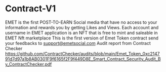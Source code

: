 # Contract-V1
EMET is the first POST-TO-EARN Social media that have no access to your information and rewards you by getting Likes and Views. Each account and username in EMET application is an NFT that is free to mint and saleable in EMET Nft marketplace
This is the first version of Emet Token contract
send your feedbacks to support@emetsocial.com
Audit report from Contract Checker https://github.com/ContractChecker/audits/blob/main/Emet_Token_0xc214791d7d97a1b8AB0301F9f6165f2F9f449D8E_Smart_Contract_Security_Audit_By_ContractChecker.pdf
